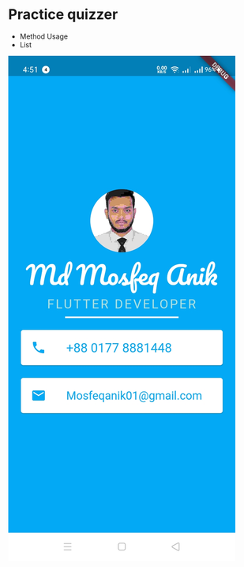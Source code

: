 # Practice quizzer

- Method Usage
- List

![Image of Md Mosfeq Anik Card](https://github.com/mosfeqanik/MyCard/blob/main/mycard.jpg)
